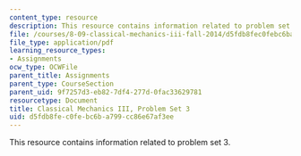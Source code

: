 ```yaml
---
content_type: resource
description: This resource contains information related to problem set 3.
file: /courses/8-09-classical-mechanics-iii-fall-2014/d5fdb8fec0febc6ba799cc86e67af3ee_MIT8_09F14_pset3.pdf
file_type: application/pdf
learning_resource_types:
- Assignments
ocw_type: OCWFile
parent_title: Assignments
parent_type: CourseSection
parent_uid: 9f7257d3-eb82-7df4-277d-0fac33629781
resourcetype: Document
title: Classical Mechanics III, Problem Set 3
uid: d5fdb8fe-c0fe-bc6b-a799-cc86e67af3ee
---
```

This resource contains information related to problem set 3.

